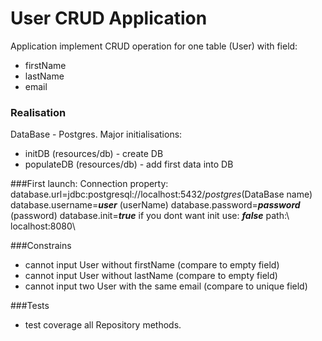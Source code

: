 # User CRUD Application

Application implement CRUD operation for one table (User) with field:
 - firstName 
 - lastName
 - email
 
### Realisation

DataBase - Postgres.
Major initialisations:
- initDB (resources/db) - create DB
- populateDB (resources/db) - add first data into DB

###First launch:
Connection property:
database.url=jdbc:postgresql://localhost:5432/*_postgres_*(DataBase name)
database.username=**_user_** (userName) 
database.password=**_password_** (password)
database.init=**_true_**  if you dont want init use: **_false_**
path:\ localhost:8080\ 

###Constrains

- cannot input User without firstName (compare to empty field)
- cannot input User without lastName (compare to empty field)
- cannot input two User with the same email (compare to unique field)

###Tests

- test coverage all Repository methods. 